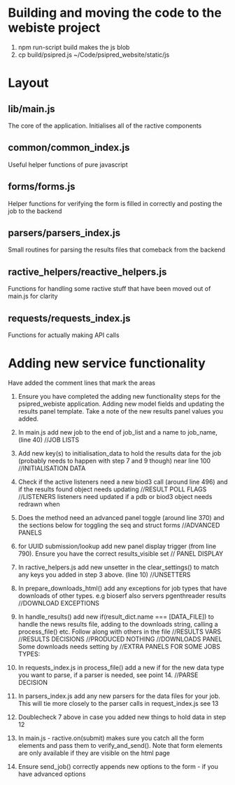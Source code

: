 # Building and moving the code to the webiste project

1. npm run-script build
makes the js blob
2. cp build/psipred.js ~/Code/psipred_website/static/js

# Layout

## lib/main.js
The core of the application. Initialises all of the ractive components

## common/common_index.js
Useful helper functions of pure javascript

## forms/forms.js
Helper functions for verifying the form is filled in correctly and
posting the job to the backend

## parsers/parsers_index.js
Small routines for parsing the results files that comeback from the backend

## ractive_helpers/reactive_helpers.js
Functions for handling some ractive stuff that have been moved out of main.js
for clarity

## requests/requests_index.js
Functions for actually making API calls

# Adding new service functionality
Have added the comment lines that mark the areas

1. Ensure you have completed the adding new functionality steps for the psipred_webiste application. Adding new model fields and updating the results panel template. Take a note of the new results panel values you added.

2. In main.js add new job to the end of job_list and a name to job_name, (line 40)
    //JOB LISTS
3. Add new key(s) to initialisation_data to hold the results data for the job (probably needs to happen with step 7 and 9  though) near line 100
    //INITIALISATION DATA
4. Check if the active listeners need a new biod3 call (around line 496) and if the results found object needs updating
    //RESULT POLL FLAGS
    //LISTENERS
    listeners need updated if a pdb or biod3 object needs redrawn when
5. Does the method need an advanced panel toggle (around line 370) and the sections below for toggling the seq and struct
   forms
    //ADVANCED PANELS
6. for UUID submission/lookup add new panel display trigger (from line 790). Ensure you have the correct results_visible set
    // PANEL DISPLAY
7. In ractive_helpers.js add new unsetter in the clear_settings() to match any keys
   you added in step 3 above. (line 10)
    //UNSETTERS
8. In prepare_downloads_html() add any exceptions for job types that have downloads of
    other types. e.g bioserf also servers pgenthreader results
    //DOWNLOAD EXCEPTIONS
9. In handle_results() add new if(result_dict.name === [DATA_FILE]) to handle the
    news results file, adding to the downloads string, calling a process_file() etc.
    Follow along with others in the file
    //RESULTS VARS
    //RESULTS DECISIONS
    //PRODUCED NOTHING
    //DOWNLOADS PANEL
    Some downloads needs setting by //EXTRA PANELS FOR SOME JOBS TYPES:
11. In requests_index.js in process_file() add a new if for the new data type you want
    to parse, if a parser is needed, see point 14.
    //PARSE DECISION
12. In parsers_index.js add any new parsers for the data files for your job. This will
    tie more closely to the parser calls in request_index.js see 13
13. Doublecheck 7 above in case you added new things to hold data in step 12
14. In main.js  - ractive.on(submit) makes sure you catch all the form elements and pass them to verify_and_send(). Note that form elements are only available if they are visible on the html page
15. Ensure send_job() correctly appends new options to the form - if you have advanced options
